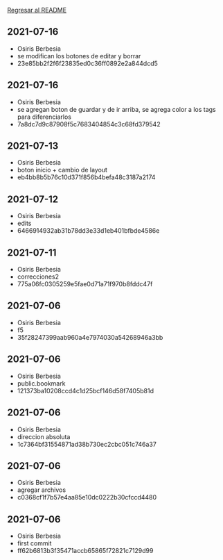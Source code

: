 [Regresar al README](README.md)

## 2021-07-16
* Osiris Berbesia
* se modifican los botones de editar y borrar
* 23e85bb2f2f6f23835ed0c36ff0892e2a844dcd5
## 2021-07-16
* Osiris Berbesia
* se agregan boton de guardar y de ir arriba, se agrega color a los tags para diferenciarlos
* 7a8dc7d9c87908f5c7683404854c3c68fd379542
## 2021-07-13
* Osiris Berbesia
* boton inicio + cambio de layout
* eb4bb8b5b76c10d371f856b4befa48c3187a2174
## 2021-07-12
* Osiris Berbesia
* edits
* 6466914932ab31b78dd3e33d1eb401bfbde4586e
## 2021-07-11
* Osiris Berbesia
* correcciones2
* 775a06fc0305259e5fae0d71a71f970b8fddc47f
## 2021-07-06
* Osiris Berbesia
* f5
* 35f28247399aab960a4e7974030a54268946a3bb
## 2021-07-06
* Osiris Berbesia
* public.bookmark
* 121373ba10208ccd4c1d25bcf146d58f7405b81d
## 2021-07-06
* Osiris Berbesia
* direccion absoluta
* 1c7364bf31554871ad38b730ec2cbc051c746a37
## 2021-07-06
* Osiris Berbesia
* agregar archivos
* c0368cf1f7b57e4aa85e10dc0222b30cfccd4480
## 2021-07-06
* Osiris Berbesia
* first commit
* ff62b6813b3f35471accb65865f72821c7129d99
